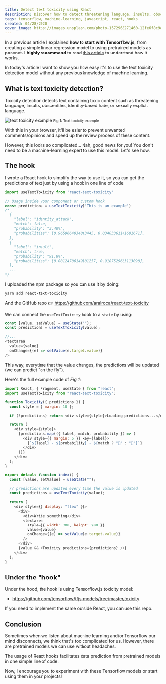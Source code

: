 ```yaml
---
title: Detect text toxicity using React
description: Discover how to detect threatening language, insults, obscenities, identity-based hate or sexually explicit language on texts using React. 
tags: tensorflow, machine-learning, javascript, react, hooks
created: 04/28/2020
cover_image: https://images.unsplash.com/photo-1572968271460-12fe6f8c9d97?ixlib=rb-1.2.1&ixid=eyJhcHBfaWQiOjEyMDd9&auto=format&fit=crop&w=2550&q=80
---
```


In a previous article I explained **how to start with Tensorflow.js**, from creating a simple linear regression model to using pretrained models as posenet. I **highly recommend** to read [this article](/blog/first-steps-with-tensorflowjs) to understand how it works.

In today's article I want to show you how easy it's to use the text toxicity detection model without any previous knowledge of machine learning.

## What is text toxicity detection?

Toxicity detection detects text containing toxic content such as threatening language, insults, obscenities, identity-based hate, or sexually explicit language.

<img class="center" alt="text toxicity example" src="/images/blog-images/27.gif" />
<small class="center">Fig 1: Text tocicity example</small>

With this in your browser, it'll be esier to prevent unwanted comments/opinions and speed up the review process of these content.

However, this looks so complicated... Nah, good news for you! You don't need to be a machine-learning expert to use this model. Let's see how.

## The hook

I wrote a React hook to simplify the way to use it, so you can get the predictions of text just by using a hook in one line of code:

```js
import useTextToxicity from 'react-text-toxicity'

// Usage inside your component or custom hook
const predictions = useTextToxicity('This is an example')
/*
  {
    "label": "identity_attack",
    "match": false,
    "probability": "3.40%",
    "probabilities": [0.9659664034843445, 0.03403361141681671],
  },
  {
    "label": "insult",
    "match": true,
    "probability": "91.8%",
    "probabilities": [0.08124706149101257, 0.9187529683113098],
  },
  ...
*/

```

I uploaded the npm package so you can use it by doing:

```
yarn add react-text-toxicity
```

And the GitHub repo 👉 https://github.com/aralroca/react-text-toxicity

We can connect the `useTextToxicity` hook to a `state` by using:

```js
const [value, setValue] = useState("");
const predictions = useTextToxicity(value);

//...
<textarea
  value={value}
  onChange={(e) => setValue(e.target.value)}
/>
```

This way, everytime that the value changes, the predictions will be updated (we can predict "on the fly").


Here's the full example code of *Fig 1*:

```js
import React, { Fragment, useState } from "react";
import useTextToxicity from "react-text-toxicity";

function Toxicity({ predictions }) {
  const style = { margin: 10 };

  if (!predictions) return <div style={style}>Loading predictions...</div>;

  return (
    <div style={style}>
      {predictions.map(({ label, match, probability }) => (
        <div style={{ margin: 5 }} key={label}>
          {`${label} - ${probability} - ${match ? "🤢" : "🥰"}`}
        </div>
      ))}
    </div>
  );
}

export default function Index() {
  const [value, setValue] = useState("");

  // predictions are updated every time the value is updated
  const predictions = useTextToxicity(value);

  return (
    <div style={{ display: "flex" }}>
      <div>
        <div>Write something</div>
        <textarea
          style={{ width: 300, height: 200 }}
          value={value}
          onChange={(e) => setValue(e.target.value)}
        />
      </div>
      {value && <Toxicity predictions={predictions} />}
    </div>
  );
}
```


## Under the "hook"

Under the hood, the hook is using Tensorflow.js toxicity model:

* https://github.com/tensorflow/tfjs-models/tree/master/toxicity

If you need to implement the same outside React, you can use this repo.

## Conclusion

Sometimes when we listen about machine learning and/or Tensorflow our mind disconnects, we think that's too complicated for us. However, there are pretrained models we can use without headaches.

The usage of React hooks facilitates data prediction from pretrained models in one simple line of code.

Now, I encourage you to experiment with these Tensorflow models or start using them in your projects!
